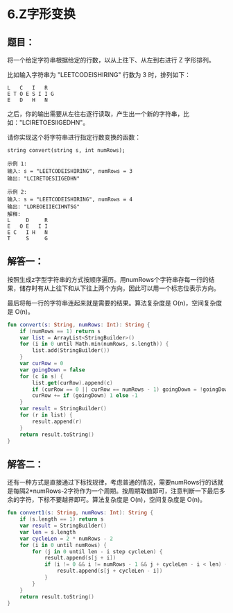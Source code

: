 # 6.Z字形变换

## 题目：

将一个给定字符串根据给定的行数，以从上往下、从左到右进行 Z 字形排列。

比如输入字符串为 "LEETCODEISHIRING" 行数为 3 时，排列如下：

	L   C   I   R
	E T O E S I I G
	E   D   H   N

之后，你的输出需要从左往右逐行读取，产生出一个新的字符串，比如："LCIRETOESIIGEDHN"。

请你实现这个将字符串进行指定行数变换的函数：

	string convert(string s, int numRows);

	示例 1:
	输入: s = "LEETCODEISHIRING", numRows = 3
	输出: "LCIRETOESIIGEDHN"

	示例 2:
	输入: s = "LEETCODEISHIRING", numRows = 4
	输出: "LDREOEIIECIHNTSG"
	解释:
	L     D     R
	E   O E   I I
	E C   I H   N
	T     S     G

## 解答一：

按照生成z字型字符串的方式按顺序遍历。用numRows个字符串存每一行的结果，储存时有从上往下和从下往上两个方向，因此可以用一个标志位表示方向。

最后将每一行的字符串连起来就是需要的结果。算法复杂度是 O(n)，空间复杂度是 O(n)。

```kotlin
fun convert(s: String, numRows: Int): String {
	if (numRows == 1) return s
	var list = ArrayList<StringBuilder>()
	for (i in 0 until Math.min(numRows, s.length)) {
		list.add(StringBuilder())
	}
	var curRow = 0
	var goingDown = false
	for (c in s) {
		list.get(curRow).append(c)
		if (curRow == 0 || curRow == numRows - 1) goingDown = !goingDown
		curRow += if (goingDown) 1 else -1
	}
	var result = StringBuilder()
	for (r in list) {
		result.append(r)
	}
	return result.toString()
}
```

## 解答二：

还有一种方式是直接通过下标找规律，考虑普通的情况，需要numRows行的话就是每隔2*numRows-2字符作为一个周期。按周期取值即可，注意判断一下最后多余的字符，下标不要越界即可。算法复杂度是 O(n)，空间复杂度是 O(n)。

```kotlin
fun convert1(s: String, numRows: Int): String {
	if (s.length == 1) return s
	var result = StringBuilder()
	var len = s.length
	var cycleLen = 2 * numRows - 2
	for (i in 0 until numRows) {
		for (j in 0 until len - i step cycleLen) {
			result.append(s[j + i])
			if (i != 0 && i != numRows - 1 && j + cycleLen - i < len) {
				result.append(s[j + cycleLen - i])
			}
		}
	}
	return result.toString()
}
```

